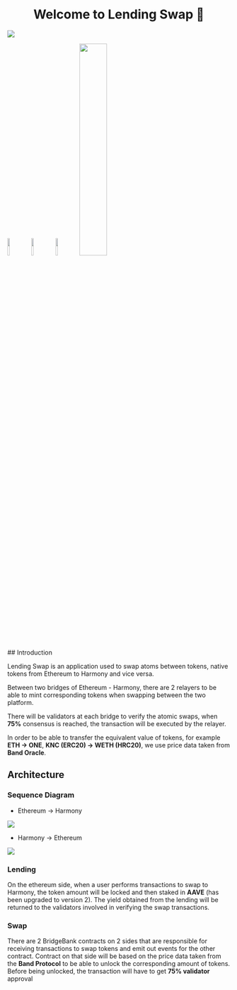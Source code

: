 <h1 align="center">Welcome to Lending Swap 👋</h1>
<p>
  <img src="https://img.shields.io/badge/version-1.0-blue.svg?cacheSeconds=2592000" />
</p>
<div float: left;
  width: 33.33%;
  padding: 5px;>
<image src='./readme-images/Ethereum-icon.png'  width='10%'/>
<image src='./readme-images/aave.png'  width='10%'/>
<image src='./readme-images/band-logo.png'  width='10%'/>
<image src='./readme-images/harmony.png'  width='35%'/>
</div>
## Introduction

Lending Swap is an application used to swap atoms between tokens, native tokens from Ethereum to Harmony and vice versa.

Between two bridges of Ethereum - Harmony, there are 2 relayers to be able to mint corresponding tokens when swapping between the two platform.

There will be validators at each bridge to verify the atomic swaps, when **75%** consensus is reached, the transaction will be executed by the relayer.

In order to be able to transfer the equivalent value of tokens, for example **ETH -> ONE**, **KNC (ERC20) -> WETH (HRC20)**, we use price data taken from **Band Oracle**.

## Architecture

### Sequence Diagram

- Ethereum -> Harmony

<image src='./readme-images/ethtohmy.png' />

- Harmony -> Ethereum

<image src='./readme-images/hmytoeth.png' />

### Lending

On the ethereum side, when a user performs transactions to swap to Harmony, the token amount will be locked and then staked in **AAVE** (has been upgraded to version 2). The yield obtained from the lending will be returned to the validators involved in verifying the swap transactions.

### Swap

There are 2 BridgeBank contracts on 2 sides that are responsible for receiving transactions to swap tokens and emit out events for the other contract. Contract on that side will be based on the price data taken from the **Band Protocol** to be able to unlock the corresponding amount of tokens. Before being unlocked, the transaction will have to get **75% validator** approval
